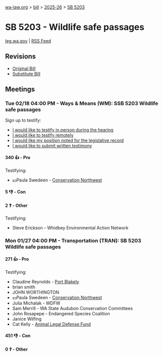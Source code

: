 [wa-law.org](/) > [bill](/bill/) > [2025-26](/bill/2025-26/) > [SB 5203](/bill/2025-26/sb/5203/)

# SB 5203 - Wildlife safe passages
[leg.wa.gov](https://app.leg.wa.gov/billsummary?BillNumber=5203&Year=2025&Initiative=false) | [RSS Feed](./rss.xml)

## Revisions
* [Original Bill](1/)
* [Substitute Bill](S/)

## Meetings
### Tue 02/18 04:00 PM - Ways & Means (WM): SSB 5203 Wildlife safe passages
Sign up to testify:
* [I would like to testify in person during the hearing](https://app.leg.wa.gov/csi/Testifier/Add?chamber=House&mId=32796&aId=164382&caId=25890&tId=1)
* [I would like to testify remotely](https://app.leg.wa.gov/csi/Testifier/Add?chamber=House&mId=32796&aId=164382&caId=25890&tId=2)
* [I would like my position noted for the legislative record](https://app.leg.wa.gov/csi/Testifier/Add?chamber=House&mId=32796&aId=164382&caId=25890&tId=3)
* [I would like to submit written testimony](https://app.leg.wa.gov/csi/Testifier/Add?chamber=House&mId=32796&aId=164382&caId=25890&tId=4)

#### 340 👍 - Pro
Testifying:
* 💵Paula Swedeen - [Conservation Northwest](/org/conservation_northwest/)

#### 5 👎 - Con

#### 2 ❓ - Other
Testifying:
* Steve Erickson - Whidbey Environmental Action Network

### Mon 01/27 04:00 PM - Transportation (TRAN): SB 5203 Wildlife safe passages
#### 271 👍 - Pro
Testifying:
* Claudine Reynolds - [Port Blakely](/org/port_blakely/)
* brian smith
* JOHN WORTHINGTON
* 💵Paula Swedeen - [Conservation Northwest](/org/conservation_northwest/)
* Julia Michalak - WDFW
* Sam Merrill - WA State Audubon Conservation Committees
* John Rosapepe - Endangered Species Coalition
* Janice Wilfing
* Cat Kelly - [Animal Legal Defense Fund](/org/animal_legal_defense_fund/)

#### 451 👎 - Con

#### 0 ❓ - Other
